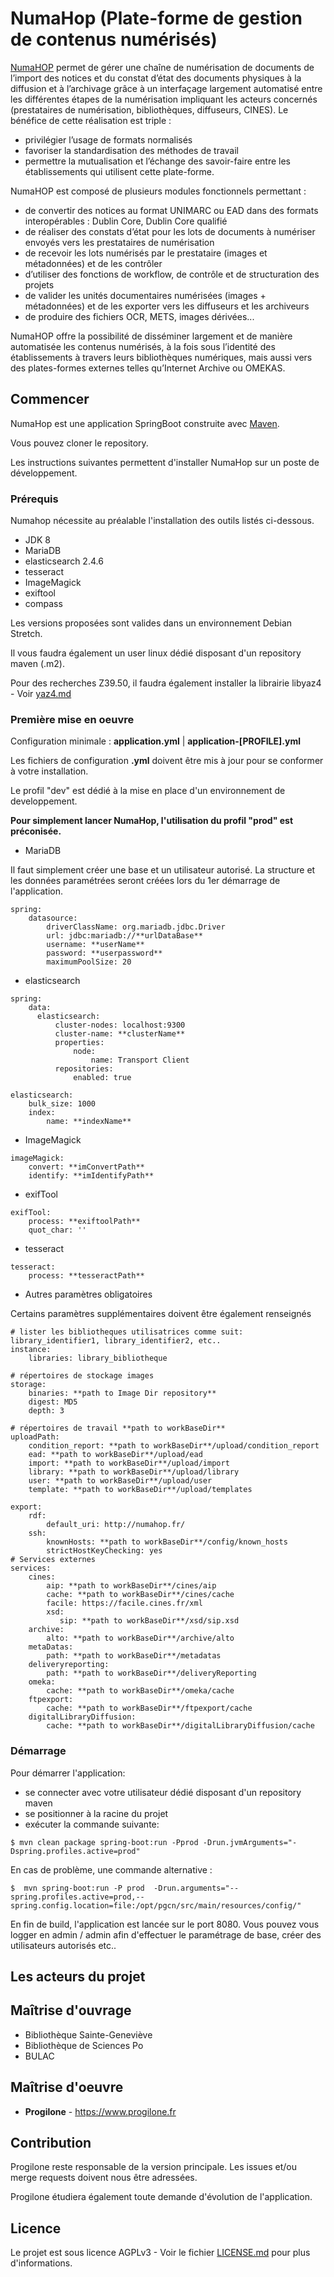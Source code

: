 # NumaHop (Plate-forme de gestion de contenus numérisés)


[NumaHOP](https://www.numahop.fr/) permet de gérer une chaîne de numérisation de documents de l’import des notices et du constat d’état des documents physiques à la diffusion et à l’archivage grâce à un interfaçage largement automatisé entre les différentes étapes de la numérisation impliquant les acteurs concernés (prestataires de numérisation, bibliothèques, diffuseurs, CINES).
Le bénéfice de cette réalisation est triple :
  * privilégier l’usage de formats normalisés
  * favoriser la standardisation des méthodes de travail
  * permettre la mutualisation et l’échange des savoir-faire entre les établissements qui utilisent cette plate-forme.

NumaHOP est composé de plusieurs modules fonctionnels permettant :
  * de convertir des notices au format UNIMARC ou EAD dans des formats interopérables : Dublin Core, Dublin Core qualifié
  * de réaliser des constats d’état pour les lots de documents à numériser envoyés vers les prestataires de numérisation
  * de recevoir les lots numérisés par le prestataire (images et métadonnées) et de les contrôler
  * d’utiliser des fonctions de workflow, de contrôle et de structuration des projets
  * de valider les unités documentaires numérisées (images + métadonnées) et de les exporter vers les diffuseurs et les archiveurs
  * de produire des fichiers OCR, METS, images dérivées...

NumaHOP offre la possibilité de disséminer largement et de manière automatisée les contenus numérisés, à la fois sous l’identité des établissements à travers leurs bibliothèques numériques, mais aussi vers des plates-formes externes telles qu’Internet Archive ou OMEKAS.  

## Commencer

NumaHop est une application SpringBoot construite avec [Maven](https://maven.apache.org/).

Vous pouvez cloner le repository.

Les instructions suivantes permettent d'installer NumaHop sur un poste de développement.

### Prérequis

Numahop nécessite au préalable l'installation des outils listés ci-dessous.

* JDK 8
* MariaDB
* elasticsearch 2.4.6
* tesseract
* ImageMagick 
* exiftool 
* compass 

Les versions proposées sont valides dans un environnement Debian Stretch.

Il vous faudra également un user linux dédié disposant d'un repository maven (.m2).

Pour des recherches Z39.50, il faudra également installer la librairie libyaz4 - Voir [yaz4.md](yaz4.md)

### Première mise en oeuvre


Configuration minimale : **application.yml** | **application-[PROFILE].yml**

Les fichiers de configuration **.yml** doivent être mis à jour pour se conformer à votre installation.

Le profil "dev" est dédié à la mise en place d'un environnement de developpement.

**Pour simplement lancer NumaHop, l'utilisation du profil "prod" est préconisée.** 

* MariaDB

Il faut simplement créer une base et un utilisateur autorisé. 
La structure et les données paramétrées seront créées lors du 1er démarrage de l'application. 
```
spring:
    datasource:
        driverClassName: org.mariadb.jdbc.Driver
        url: jdbc:mariadb://**urlDataBase**
        username: **userName**
        password: **userpassword**
        maximumPoolSize: 20
```
* elasticsearch
```
spring:
    data:
      elasticsearch:
          cluster-nodes: localhost:9300
          cluster-name: **clusterName**
          properties:
              node:
                  name: Transport Client
          repositories:
              enabled: true
              
elasticsearch:
    bulk_size: 1000
    index:
        name: **indexName**              
```
* ImageMagick
```
imageMagick: 
    convert: **imConvertPath**
    identify: **imIdentifyPath**
```
* exifTool
```
exifTool:
    process: **exiftoolPath**
    quot_char: ''
```
* tesseract
```
tesseract:    
    process: **tesseractPath**
```
* Autres paramètres obligatoires

Certains paramètres supplémentaires doivent être également renseignés 
```
# lister les bibliotheques utilisatrices comme suit: library_identifier1, library_identifier2, etc..
instance:
    libraries: library_bibliotheque
    
# répertoires de stockage images  
storage:
    binaries: **path to Image Dir repository**
    digest: MD5
    depth: 3

# répertoires de travail **path to workBaseDir**
uploadPath:
    condition_report: **path to workBaseDir**/upload/condition_report
    ead: **path to workBaseDir**/upload/ead
    import: **path to workBaseDir**/upload/import
    library: **path to workBaseDir**/upload/library
    user: **path to workBaseDir**/upload/user
    template: **path to workBaseDir**/upload/templates

export:
    rdf:
        default_uri: http://numahop.fr/
    ssh:
        knownHosts: **path to workBaseDir**/config/known_hosts
        strictHostKeyChecking: yes
# Services externes
services:
    cines:
        aip: **path to workBaseDir**/cines/aip
        cache: **path to workBaseDir**/cines/cache
        facile: https://facile.cines.fr/xml
        xsd:
           sip: **path to workBaseDir**/xsd/sip.xsd
    archive:
        alto: **path to workBaseDir**/archive/alto           
    metaDatas:
        path: **path to workBaseDir**/metadatas
    deliveryreporting:
        path: **path to workBaseDir**/deliveryReporting
    omeka:
        cache: **path to workBaseDir**/omeka/cache
    ftpexport:
        cache: **path to workBaseDir**/ftpexport/cache
    digitalLibraryDiffusion:
        cache: **path to workBaseDir**/digitalLibraryDiffusion/cache
```

### Démarrage
Pour démarrer l'application: 
* se connecter avec votre utilisateur dédié disposant d'un repository maven
* se positionner à la racine du projet
* exécuter la commande suivante:

```
$ mvn clean package spring-boot:run -Pprod -Drun.jvmArguments="-Dspring.profiles.active=prod"
```
En cas de problème, une commande alternative :

```
$  mvn spring-boot:run -P prod  -Drun.arguments="--spring.profiles.active=prod,--spring.config.location=file:/opt/pgcn/src/main/resources/config/"
```

En fin de build, l'application  est lancée sur le port 8080. 
Vous pouvez vous logger en admin / admin afin d'effectuer le paramétrage de base, créer des utilisateurs autorisés etc..


## Les acteurs du projet

## Maîtrise d'ouvrage

* Bibliothèque Sainte-Geneviève
* Bibliothèque de Sciences Po
* BULAC

## Maîtrise d'oeuvre

* **Progilone** - https://www.progilone.fr


## Contribution

Progilone reste responsable de la version principale.
Les issues et/ou merge requests doivent nous être adressées.

Progilone étudiera également toute demande d'évolution de l'application.


## Licence

Le projet est sous licence AGPLv3 - Voir le fichier [LICENSE.md](LICENSE) pour plus d'informations.

